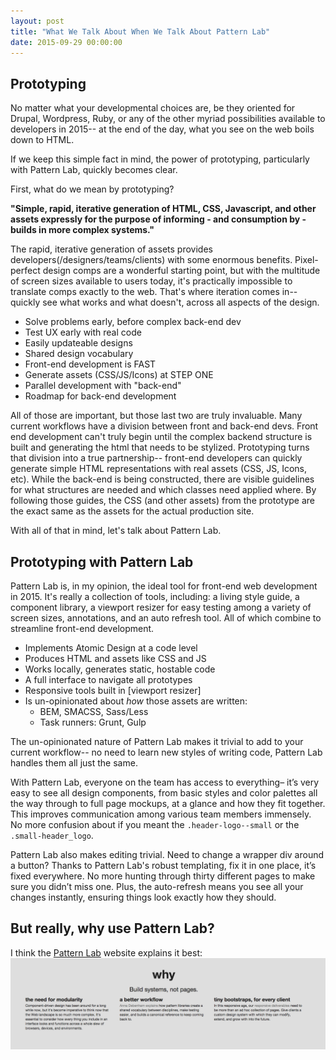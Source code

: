 ```yaml
---
layout: post
title: "What We Talk About When We Talk About Pattern Lab"
date: 2015-09-29 00:00:00
---
```


## Prototyping

No matter what your developmental choices are, be they oriented for Drupal, Wordpress, Ruby, or any of the other myriad possibilities available to developers in 2015-- at the end of the day, what you see on the web boils down to HTML.

If we keep this simple fact in mind, the power of prototyping, particularly with Pattern Lab, quickly becomes clear.

First, what do we mean by prototyping?

**"Simple, rapid, iterative generation of HTML, CSS, Javascript, and other assets expressly for the purpose of informing - and consumption by - builds in more complex systems."**

The rapid, iterative generation of assets provides developers(/designers/teams/clients) with some enormous benefits. Pixel-perfect design comps are a wonderful starting point, but with the multitude of screen sizes available to users today, it's practically impossible to translate comps exactly to the web. That's where iteration comes in-- quickly see what works and what doesn't, across all aspects of the design.

* Solve problems early, before complex back-end dev
* Test UX early with real code
* Easily updateable designs
* Shared design vocabulary
* Front-end development is FAST
* Generate assets (CSS/JS/Icons) at STEP ONE
* Parallel development with "back-end"
* Roadmap for back-end development

All of those are important, but those last two are truly invaluable. Many current workflows have a division between front and back-end devs. Front end development can't truly begin until the complex backend structure is built and generating the html that needs to be stylized. Prototyping turns that division into a true partnership-- front-end developers can quickly generate simple HTML representations with real assets (CSS, JS, Icons, etc). While the back-end is being constructed, there are visible guidelines for what structures are needed and which classes need applied where. By following those guides, the CSS (and other assets) from the prototype are the exact same as the assets for the actual production site.

With all of that in mind, let's talk about Pattern Lab.

## Prototyping with Pattern Lab

Pattern Lab is, in my opinion, the ideal tool for front-end web development in 2015. It's really a collection of tools, including: a living style guide, a component library, a viewport resizer for easy testing among a variety of screen sizes, annotations, and an auto refresh tool. All of which combine to streamline front-end development.

* Implements Atomic Design at a code level
* Produces HTML and assets like CSS and JS
* Works locally, generates static, hostable code
* A full interface to navigate all prototypes
* Responsive tools built in [viewport resizer]
* Is un-opinionated about *how* those assets are written:
	* BEM, SMACSS, Sass/Less
	* Task runners: Grunt, Gulp​

The un-opinionated nature of Pattern Lab makes it trivial to add to your current workflow-- no need to learn new styles of writing code, Pattern Lab handles them all just the same.

With Pattern Lab, everyone on the team has access to everything– it’s very easy to see all design components, from basic styles and color palettes all the way through to full page mockups, at a glance and how they fit together. This improves communication among various team members immensely. No more confusion about if you meant the `.header-logo--small` or the `.small-header_logo`.

Pattern Lab also makes editing trivial. Need to change a wrapper div around a button? Thanks to Pattern Lab's robust templating, fix it in one place, it’s fixed everywhere. No more hunting through thirty different pages to make sure you didn’t miss one. Plus, the auto-refresh means you see all your changes instantly, ensuring things look exactly how they should.

## But really, why use Pattern Lab?
I think the [Pattern Lab](http://patternlab.io) website explains it best:
![](/assets/posts/whypl.png)